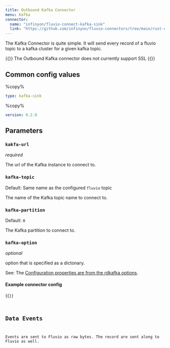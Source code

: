 ```yaml
---
title: Outbound Kafka Connector
menu: Kafka
connector:
  name: "infinyon/fluvio-connect-kafka-sink"
  link: "https://github.com/infinyon/fluvio-connectors/tree/main/rust-connectors/sinks/kafka"
---
```


The Kafka Connector is quite simple. It will send every record of a fluvio topic to a kafka cluster for a given kafka topic.

{{<caution>}}
The Outbound Kafka connector does not currently support SSL
{{</caution>}}

## Common config values

%copy%
```yaml
type: kafka-sink
```

%copy%
```yaml
version: 0.2.0
```

## Parameters

### `kakfa-url`
*required*

The url of the Kafka instance to connect to.

### `kafka-topic`
Default: Same name as the configured `fluvio` topic

The name of the Kafka topic name to connect to.


### `kafka-partition`
Default: `0`

The Kafka partition to connect to.

### `kafka-option`
*optional*

option that is specified as a dictonary.

See: The [Configuration
properties are from the rdkafka
options](https://github.com/edenhill/librdkafka/blob/b171d8f411a981c7604a79777ce10245f05280dd/CONFIGURATION.md).

#### Example connector config

{{<code file="code-blocks/yaml/connectors/outbound-examples/outbound-kafka.yaml" lang="yaml" copy=true >}}


## Data Events

Events are sent to Fluvio as raw bytes. The record are sent along to Fluvio as well.
